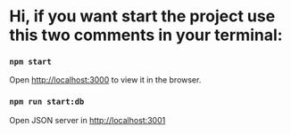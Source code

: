 # Hi, if you want start the project use this two comments in your terminal: 
### `npm start`

Open [http://localhost:3000](http://localhost:3000) to view it in the browser.

### `npm run start:db`

Open JSON server in [http://localhost:3001](http://localhost:3001)


